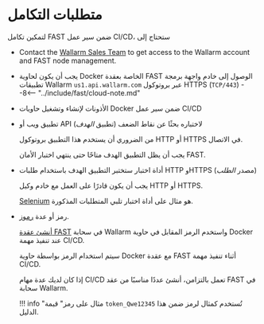 [link-wl-portal-us]:        https://us1.my.wallarm.com
[link-wl-portal-eu]:        https://my.wallarm.com    
[link-selenium]:            https://www.seleniumhq.org/

[doc-create-node]:          ../operations/create-node.md
[doc-about-token]:          ../operations/internals.md#token
[doc-integration-overview]: integration-overview.md

#   متطلبات التكامل

لتمكين تكامل FAST ضمن سير عمل CI/CD، ستحتاج إلى

* Contact the [Wallarm Sales Team](mailto:sales@wallarm.com) to get access to the Wallarm account and FAST node management.
* يجب أن يكون لحاوية Docker الخاصة بعقدة FAST الوصول إلى خادم واجهة برمجة تطبيقات Wallarm `us1.api.wallarm.com` عبر بروتوكول HTTPS (`TCP/443`)
--8<-- "../include/fast/cloud-note.md"

 * الأذونات لإنشاء وتشغيل حاويات Docker ضمن سير عمل CI/CD
    
* تطبيق ويب أو API لاختباره بحثًا عن نقاط الضعف (تطبيق *الهدف*)
    
    من الضروري أن يستخدم هذا التطبيق بروتوكول HTTP أو HTTPS في الاتصال.
    
    يجب أن يظل التطبيق الهدف متاحًا حتى ينتهي اختبار الأمان FAST.
    
* أداة اختبار ستختبر التطبيق الهدف باستخدام طلبات HTTP وHTTPS (مصدر *الطلب*)
    
    يجب أن يكون قادرًا على العمل مع خادم وكيل HTTP أو HTTPS.
    
    [Selenium][link-selenium] هو مثال على أداة اختبار تلبي المتطلبات المذكورة.
    
* رمز أو عدة [رموز][doc-about-token].
    <p id="anchor-token"></p>

    [أنشئ عقدة FAST][doc-create-node] في سحابة Wallarm واستخدم الرمز المقابل في حاوية Docker عند تنفيذ مهمة CI/CD.  
    
    سيتم استخدام الرمز بواسطة حاوية Docker مع عقدة FAST أثناء تنفيذ مهمة CI/CD.

    إذا كان لديك عدة مهام CI/CD تعمل بالتزامن، أنشئ عددًا مناسبًا من عقد FAST في سحابة Wallarm.

    !!! info "مثال على رمز"
        قيمة `token_Qwe12345` تُستخدم كمثال لرمز ضمن هذا الدليل.